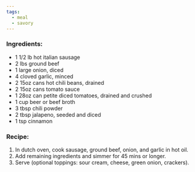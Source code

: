 ```yaml
---
tags:
  - meal
  - savory
---
```

### Ingredients:
- 1 1/2 lb hot italian sausage 
- 2 lbs ground beef
- 1 large onion, diced
- 4 cloved garlic, minced
- 2 15oz cans hot chili beans, drained
- 2 15oz cans tomato sauce
- 1 28oz can petite diced tomatoes, drained and crushed
- 1 cup beer or beef broth
- 3 tbsp chili powder
- 2 tbsp jalapeno, seeded and diced
- 1 tsp cinnamon

### Recipe:
1. In dutch oven, cook sausage, ground beef, onion, and garlic in hot oil. 
2. Add remaining ingredients and simmer for 45 mins or longer. 
3. Serve (optional toppings: sour cream, cheese, green onion, crackers).